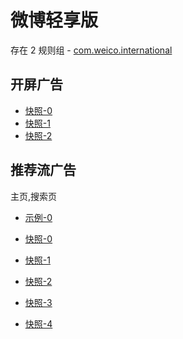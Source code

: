 # 微博轻享版

存在 2 规则组 - [com.weico.international](/src/apps/com.weico.international.ts)

## 开屏广告

- [快照-0](https://i.gkd.li/import/12509123)
- [快照-1](https://i.gkd.li/import/12510132)
- [快照-2](https://i.gkd.li/import/12740537)

## 推荐流广告

主页,搜索页

- [示例-0](https://github.com/gkd-kit/subscription/assets/38517192/e713a2ca-5048-486a-874f-dd876d53c49b)

- [快照-0](https://i.gkd.li/import/12505755)
- [快照-1](https://i.gkd.li/import/12505764)
- [快照-2](https://i.gkd.li/import/12505753)
- [快照-3](https://i.gkd.li/import/12505763)
- [快照-4](https://i.gkd.li/import/12857202)
